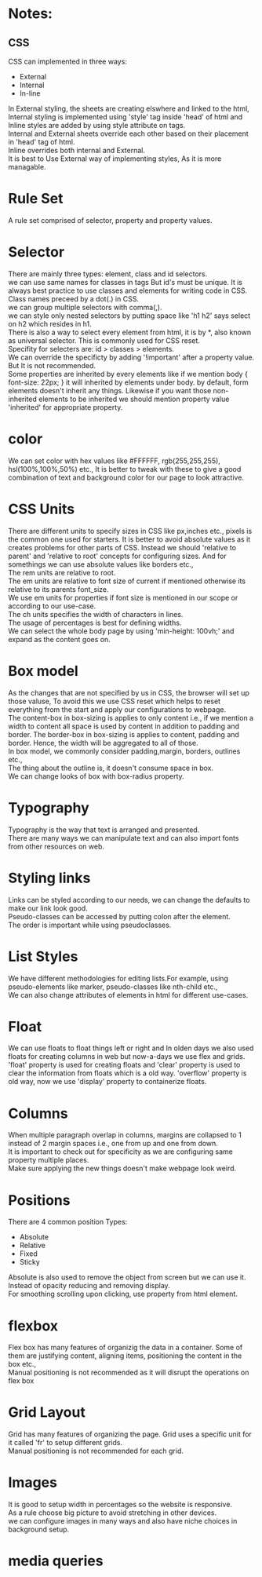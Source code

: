 # Notes:
## CSS
CSS can implemented in three ways:
<ul>
    <li>External</li>
    <li>Internal</li>
    <li>In-line</li>
</ul>
In External styling, the sheets are creating elswhere and linked to the html, Internal styling is implemented using 'style' tag inside 'head' of html and Inline styles are added by using style attribute on tags.<br>
Internal and External sheets override each other based on their placement in 'head' tag of html.<br>
Inline overrides both internal and External.<br>
It is best to Use External way of implementing styles, As it is more managable.<br>

# Rule Set
A rule set comprised of selector, property and property values.

# Selector
There are mainly three types: element, class and id selectors.<br>
we can use same names for classes in tags But id's must be unique. It is always best practice to use classes and elements for writing code in CSS. Class names preceed by a dot(.) in CSS.<br>
we can group multiple selectors with comma(,).<br>
we can style only nested selectors by putting space like 'h1 h2' says select on h2 which resides in h1.<br>
There is also a way to select every element from html, it is by *, also known as universal selector. This is commonly used for CSS reset.<br>
Specifity for selecters are: id > classes > elements.<br>
We can override the specificty by adding '!important' after a property value. But It is not recommended.<br>
Some properties are inherited by every elements  like if we mention body { font-size: 22px; } it will inherited by elements under body. by default, form elements doesn't inherit any things. Likewise if you want those non-inherited elements to be inherited we should mention property value 'inherited' for appropriate property.<br>

# color
We can set color with hex values like #FFFFFF, rgb(255,255,255), hsl(100%,100%,50%) etc., It is better to tweak with these to give a good combination of text and background color for our page to look attractive.

# CSS Units
There are different units to specify sizes in CSS like px,inches etc., pixels is the common one used for starters. It is better to avoid absolute values as it creates problems for other parts of CSS. Instead we should 'relative to parent' and 'relative to root' concepts for configuring sizes. And for somethings we can use absolute values like borders etc.,<br>
The rem units are relative to root.<br>
The em units are relative to font size of current if mentioned otherwise its relative to its parents font_size.<br>
We use em units for properties if font size is mentioned in our scope or according to our use-case.<br>
The ch units specifies the width of characters in lines.<br>
The usage of percentages is best for defining widths.<br>
We can select the whole body page by using 'min-height: 100vh;' and expand as the content goes on.<br>

# Box model
As the changes that are not specified by us in CSS, the browser will set up those valuse, To avoid this we use CSS reset which helps to reset everything from the start and apply our configurations to webpage.<br>
The content-box in box-sizing is applies to only content i.e., if we mention a width to content all space is used by content in addition to padding and border. The border-box in box-sizing is applies to content, padding and border. Hence, the width will be aggregated to all of those.<br>
In box model, we commonly consider padding,margin, borders, outlines etc.,<br>
The thing about the outline is, it doesn't consume space in box.<br>
We can change looks of box with box-radius property.<br>

# Typography
Typography is the way that text is arranged and presented.<br>
There are many ways we can manipulate text and can also import fonts from other resources on web.<br>

# Styling links
Links can be styled according to our needs, we can change the defaults to make our link look good.<br>
Pseudo-classes can be accessed by putting colon after the element.<br>
The order is important while using pseudoclasses.<br>

# List Styles
We have different methodologies for editing lists.For example, using pseudo-elements like marker, pseudo-classes like nth-child etc.,<br>
We can also change attributes of elements in html for different use-cases.<br>

# Float
We can use floats to float  things left or right and In olden days we also used floats for creating columns in web but now-a-days we use flex and grids.<br>
'float' property is used for creating floats and 'clear' property is used to clear the information from floats which is a old way. 'overflow' property is old way, now we use 'display' property to containerize floats.

# Columns
When multiple paragraph overlap in columns, margins are collapsed to 1 instead of 2 margin spaces i.e., one from up and one from down.<br>
It is important to check out for specificity as we are configuring same property multiple places.<br>
Make sure applying the new things doesn't make webpage look weird.<br>

# Positions
There are 4 common position Types:
<ul>
<li>Absolute</li>
<li>Relative</li>
<li>Fixed</li>
<li>Sticky</li>
</ul>
Absolute is also used to remove the object from screen but we can use it. Instead of opacity reducing and removing display.<br>
For smoothing scrolling upon clicking, use property from html element.<br>

# flexbox
Flex box has many features of organizig the data in a container. Some of them are justifying content, aligning items, positioning the content in the box etc.,<br>
Manual positioning is not recommended as it will disrupt the operations on flex box<br>

# Grid Layout
Grid has many features of organizing the page. Grid uses a specific unit for it called 'fr' to setup different grids.<br>
Manual positioning is not recommended for each grid.

# Images
It is good to setup width in percentages so the website is responsive.<br>
As a rule choose big picture to avoid stretching in other devices.<br>
we can configure images in many ways and also have niche choices in background setup.

# media queries




